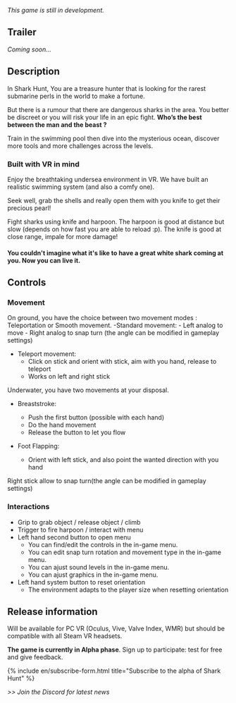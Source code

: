 
*This game is still in development.*

## Trailer

*Coming soon...*

## Description
In Shark Hunt, You are a treasure hunter that is looking for the rarest submarine perls in the world to make a fortune. 

But there is a rumour that there are dangerous sharks in the area. You better be discreet or you will risk your life in an epic fight. **Who’s the best between the man and the beast ?** 

Train in the swimming pool then dive into the mysterious ocean, discover more tools and more challenges across the levels. 

### Built with VR in mind 
Enjoy the breathtaking undersea environment in VR. We have built an realistic swimming system (and also a comfy one).

Seek well, grab the shells and really open them with you knife to get their precious pearl!

Fight sharks using knife and harpoon. The harpoon is good at distance but slow (depends on how fast you are able to reload :p). The knife is good at close range, impale for more damage!

#### You couldn't imagine what it's like to have a great white shark coming at you. Now you can live it.
<div id="carousel"></div>

## Controls

### Movement 

On ground, you have the choice between two movement modes : Teleportation or Smooth movement. 
-Standard movement:
	- Left analog to move
	- Right analog to snap turn (the angle can be modified in gameplay settings)

- Teleport movement:
	- Click on stick and orient with stick, aim with you hand, release to teleport
	- Works on left and right stick

	
Underwater, you have two movements at your disposal.
- Breaststroke:
	- Push the first button (possible with each hand)
	- Do the hand movement 
	- Release the button to let you flow

- Foot Flapping:
	- Orient with left stick, and also point the wanted direction with you hand

Right stick allow to snap turn(the angle can be modified in gameplay settings)

### Interactions

- Grip to grab object / release object / climb
- Trigger to fire harpoon / interact with menu
- Left hand second button to open menu
	- You can find/edit the controls in the in-game menu. 
    - You can edit snap turn rotation and movement type in the in-game menu.
    - You can ajust sound levels in the in-game menu.
	- You can ajust graphics in the in-game menu.
- Left hand system button to reset orientation
	- The environment adapts to the player size when resetting orientation

	
	
## Release information	

Will be available for PC VR (Oculus, Vive, Valve Index, WMR) but should be compatible with all Steam VR headsets.

**The game is currently in Alpha phase**. Sign up to participate: test for free and give feedback.

{% include en/subscribe-form.html title="Subscribe to the alpha of Shark Hunt" %}

_>> Join the Discord for latest news_